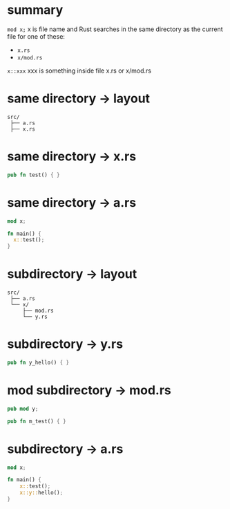 # summary

`mod x;` x is file name and Rust searches in the same directory as the current file for one of these:

- `x.rs`
- `x/mod.rs`

`x::xxx` xxx is something inside file x.rs or x/mod.rs

# same directory -> layout

```
src/
 ├── a.rs
 ├── x.rs
```

# same directory -> x.rs

```rs
pub fn test() { }
```

# same directory -> a.rs

```rs
mod x;

fn main() {
  x::test();
}
```

# subdirectory -> layout

```
src/
 ├── a.rs
 └── x/
     ├── mod.rs
     └── y.rs
```

# subdirectory -> y.rs

```rs
pub fn y_hello() { }
```

# mod subdirectory -> mod.rs

```rs
pub mod y;

pub fn m_test() { }
```

# subdirectory -> a.rs

```rs
mod x;

fn main() {
    x::test();
    x::y::hello();
}
```
